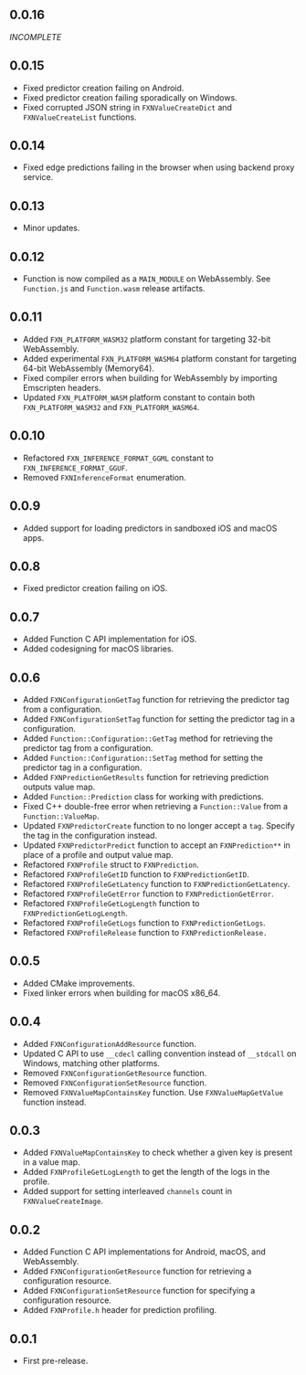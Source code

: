 ## 0.0.16
*INCOMPLETE*

## 0.0.15
+ Fixed predictor creation failing on Android.
+ Fixed predictor creation failing sporadically on Windows.
+ Fixed corrupted JSON string in `FXNValueCreateDict` and `FXNValueCreateList` functions.

## 0.0.14
+ Fixed edge predictions failing in the browser when using backend proxy service.

## 0.0.13
+ Minor updates.

## 0.0.12
+ Function is now compiled as a `MAIN_MODULE` on WebAssembly. See `Function.js` and `Function.wasm` release artifacts.

## 0.0.11
+ Added `FXN_PLATFORM_WASM32` platform constant for targeting 32-bit WebAssembly.
+ Added experimental `FXN_PLATFORM_WASM64` platform constant for targeting 64-bit WebAssembly (Memory64).
+ Fixed compiler errors when building for WebAssembly by importing Emscripten headers.
+ Updated `FXN_PLATFORM_WASM` platform constant to contain both `FXN_PLATFORM_WASM32` and `FXN_PLATFORM_WASM64`.

## 0.0.10
+ Refactored `FXN_INFERENCE_FORMAT_GGML` constant to `FXN_INFERENCE_FORMAT_GGUF`.
+ Removed `FXNInferenceFormat` enumeration.

## 0.0.9
+ Added support for loading predictors in sandboxed iOS and macOS apps.

## 0.0.8
+ Fixed predictor creation failing on iOS.

## 0.0.7
+ Added Function C API implementation for iOS.
+ Added codesigning for macOS libraries.

## 0.0.6
+ Added `FXNConfigurationGetTag` function for retrieving the predictor tag from a configuration.
+ Added `FXNConfigurationSetTag` function for setting the predictor tag in a configuration.
+ Added `Function::Configuration::GetTag` method for retrieving the predictor tag from a configuration.
+ Added `Function::Configuration::SetTag` method for setting the predictor tag in a configuration.
+ Added `FXNPredictionGetResults` function for retrieving prediction outputs value map.
+ Added `Function::Prediction` class for working with predictions.
+ Fixed C++ double-free error when retrieving a `Function::Value` from a `Function::ValueMap`.
+ Updated `FXNPredictorCreate` function to no longer accept a `tag`. Specify the tag in the configuration instead.
+ Updated `FXNPredictorPredict` function to accept an `FXNPrediction**` in place of a profile and output value map.
+ Refactored `FXNProfile` struct to `FXNPrediction`.
+ Refactored `FXNProfileGetID` function to `FXNPredictionGetID`.
+ Refactored `FXNProfileGetLatency` function to `FXNPredictionGetLatency`.
+ Refactored `FXNProfileGetError` function to `FXNPredictionGetError`.
+ Refactored `FXNProfileGetLogLength` function to `FXNPredictionGetLogLength`.
+ Refactored `FXNProfileGetLogs` function to `FXNPredictionGetLogs`.
+ Refactored `FXNProfileRelease` function to `FXNPredictionRelease.`

## 0.0.5
+ Added CMake improvements.
+ Fixed linker errors when building for macOS x86_64.

## 0.0.4
+ Added `FXNConfigurationAddResource` function.
+ Updated C API to use `__cdecl` calling convention instead of `__stdcall` on Windows, matching other platforms.
+ Removed `FXNConfigurationGetResource` function.
+ Removed `FXNConfigurationSetResource` function.
+ Removed `FXNValueMapContainsKey` function. Use `FXNValueMapGetValue` function instead.

## 0.0.3
+ Added `FXNValueMapContainsKey` to check whether a given key is present in a value map.
+ Added `FXNProfileGetLogLength` to get the length of the logs in the profile.
+ Added support for setting interleaved `channels` count in `FXNValueCreateImage`.

## 0.0.2
+ Added Function C API implementations for Android, macOS, and WebAssembly.
+ Added `FXNConfigurationGetResource` function for retrieving a configuration resource.
+ Added `FXNConfigurationSetResource` function for specifying a configuration resource.
+ Added `FXNProfile.h` header for prediction profiling.

## 0.0.1
+ First pre-release.